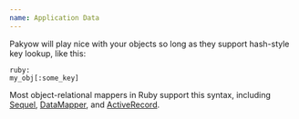 ```yaml
---
name: Application Data
---
```


Pakyow will play nice with your objects so long as they support hash-style key lookup, like this:

    ruby:
    my_obj[:some_key]

Most object-relational mappers in Ruby support this syntax, including [Sequel](http://sequel.rubyforge.org/), [DataMapper](http://datamapper.org/), and [ActiveRecord](http://api.rubyonrails.org/classes/ActiveRecord/Base.html).
